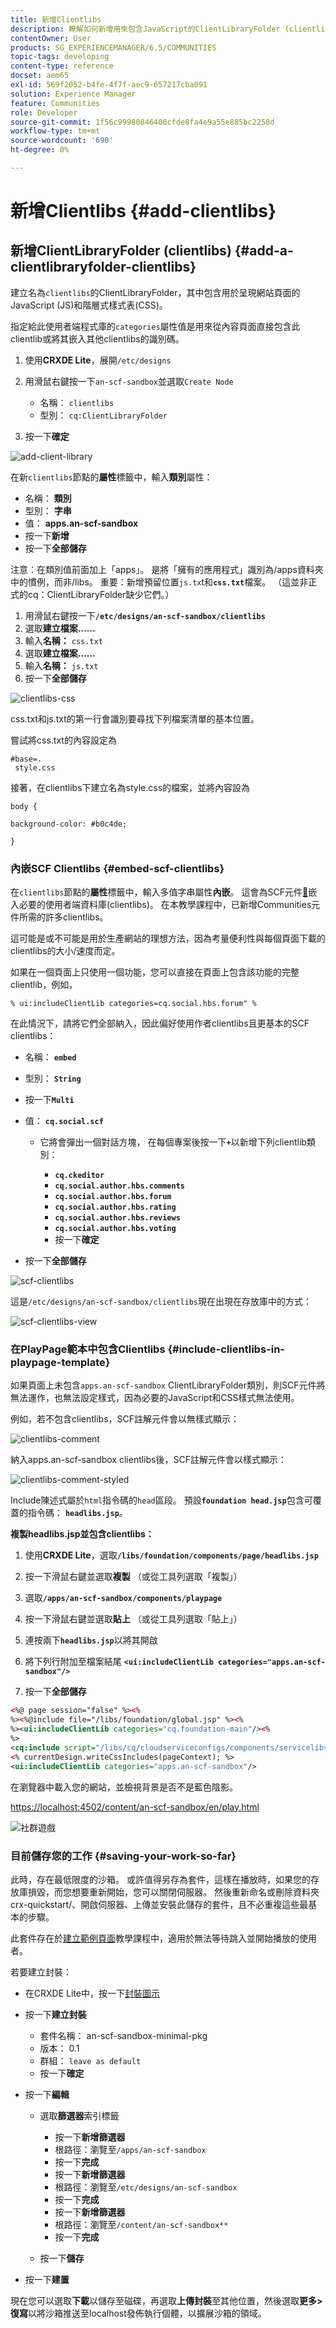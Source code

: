 ```yaml
---
title: 新增Clientlibs
description: 瞭解如何新增用來包含JavaScript的ClientLibraryFolder (clientlibs)以及用來呈現網站頁面的階層式樣式表。
contentOwner: User
products: SG_EXPERIENCEMANAGER/6.5/COMMUNITIES
topic-tags: developing
content-type: reference
docset: aem65
exl-id: 569f2052-b4fe-4f7f-aec9-657217cba091
solution: Experience Manager
feature: Communities
role: Developer
source-git-commit: 1f56c99980846400cfde8fa4e9a55e885bc2258d
workflow-type: tm+mt
source-wordcount: '690'
ht-degree: 0%

---
```


# 新增Clientlibs {#add-clientlibs}

## 新增ClientLibraryFolder (clientlibs) {#add-a-clientlibraryfolder-clientlibs}

建立名為`clientlibs`的ClientLibraryFolder，其中包含用於呈現網站頁面的JavaScript (JS)和階層式樣式表(CSS)。

指定給此使用者端程式庫的`categories`屬性值是用來從內容頁面直接包含此clientlib或將其嵌入其他clientlibs的識別碼。

1. 使用&#x200B;**CRXDE Lite**，展開`/etc/designs`

1. 用滑鼠右鍵按一下`an-scf-sandbox`並選取`Create Node`

   * 名稱： `clientlibs`
   * 型別： `cq:ClientLibraryFolder`

1. 按一下&#x200B;**確定**

![add-client-library](assets/add-client-library.png)

在新`clientlibs`節點的&#x200B;**屬性**&#x200B;標籤中，輸入&#x200B;**類別**&#x200B;屬性：

* 名稱： **類別**
* 型別： **字串**
* 值： **apps.an-scf-sandbox**
* 按一下&#x200B;**新增**
* 按一下&#x200B;**全部儲存**

注意：在類別值前面加上「apps」。 是將「擁有的應用程式」識別為/apps資料夾中的慣例，而非/libs。 重要：新增預留位置`js.tx`t和&#x200B;**`css.txt`**&#x200B;檔案。 （這並非正式的cq：ClientLibraryFolder缺少它們。）

1. 用滑鼠右鍵按一下&#x200B;**`/etc/designs/an-scf-sandbox/clientlibs`**
1. 選取&#x200B;**建立檔案……**
1. 輸入&#x200B;**名稱：** `css.txt`
1. 選取&#x200B;**建立檔案……**
1. 輸入&#x200B;**名稱：** `js.txt`
1. 按一下&#x200B;**全部儲存**

![clientlibs-css](assets/clientlibs-css.png)

css.txt和js.txt的第一行會識別要尋找下列檔案清單的基本位置。

嘗試將css.txt的內容設定為

```
#base=.
 style.css
```

接著，在clientlibs下建立名為style.css的檔案，並將內容設為

`body {`

`background-color: #b0c4de;`

`}`

### 內嵌SCF Clientlibs {#embed-scf-clientlibs}

在`clientlibs`節點的&#x200B;**屬性**&#x200B;標籤中，輸入多值字串屬性&#x200B;**內嵌**。 這會為SCF元件[&#128279;](/help/communities/client-customize.md#clientlibs-for-scf)嵌入必要的使用者端資料庫(clientlibs)。 在本教學課程中，已新增Communities元件所需的許多clientlibs。

這可能是或不可能是用於生產網站的理想方法，因為考量便利性與每個頁面下載的clientlibs的大小/速度而定。

如果在一個頁面上只使用一個功能，您可以直接在頁面上包含該功能的完整clientlib，例如，

`% ui:includeClientLib categories=cq.social.hbs.forum" %`

在此情況下，請將它們全部納入，因此偏好使用作者clientlibs且更基本的SCF clientlibs：

* 名稱： **`embed`**
* 型別： **`String`**
* 按一下&#x200B;**`Multi`**
* 值： **`cq.social.scf`**

   * 它將會彈出一個對話方塊，
在每個專案後按一下&#x200B;**`+`**&#x200B;以新增下列clientlib類別：

      * **`cq.ckeditor`**
      * **`cq.social.author.hbs.comments`**
      * **`cq.social.author.hbs.forum`**
      * **`cq.social.author.hbs.rating`**
      * **`cq.social.author.hbs.reviews`**
      * **`cq.social.author.hbs.voting`**
      * 按一下&#x200B;**確定**

* 按一下&#x200B;**全部儲存**

![scf-clientlibs](assets/scf-clientlibs.png)

這是`/etc/designs/an-scf-sandbox/clientlibs`現在出現在存放庫中的方式：

![scf-clientlibs-view](assets/scf-clientlibs1.png)

### 在PlayPage範本中包含Clientlibs {#include-clientlibs-in-playpage-template}

如果頁面上未包含`apps.an-scf-sandbox` ClientLibraryFolder類別，則SCF元件將無法運作，也無法設定樣式，因為必要的JavaScript和CSS樣式無法使用。

例如，若不包含clientlibs，SCF註解元件會以無樣式顯示：

![clientlibs-comment](assets/clientlibs-comment.png)

納入apps.an-scf-sandbox clientlibs後，SCF註解元件會以樣式顯示：

![clientlibs-comment-styled](assets/clientlibs-comment1.png)

Include陳述式屬於`html`指令碼的`head`區段。 預設&#x200B;**`foundation head.jsp`**&#x200B;包含可覆蓋的指令碼： **`headlibs.jsp`**。

**複製headlibs.jsp並包含clientlibs：**

1. 使用&#x200B;**CRXDE Lite**，選取&#x200B;**`/libs/foundation/components/page/headlibs.jsp`**

1. 按一下滑鼠右鍵並選取&#x200B;**複製** （或從工具列選取「複製」）
1. 選取&#x200B;**`/apps/an-scf-sandbox/components/playpage`**
1. 按一下滑鼠右鍵並選取&#x200B;**貼上** （或從工具列選取「貼上」）
1. 連按兩下&#x200B;**`headlibs.jsp`**&#x200B;以將其開啟
1. 將下列行附加至檔案結尾
   **`<ui:includeClientLib categories="apps.an-scf-sandbox"/>`**

1. 按一下&#x200B;**全部儲存**

```xml
<%@ page session="false" %><%
%><%@include file="/libs/foundation/global.jsp" %><%
%><ui:includeClientLib categories="cq.foundation-main"/><%
%>
<cq:include script="/libs/cq/cloudserviceconfigs/components/servicelibs/servicelibs.jsp"/>
<% currentDesign.writeCssIncludes(pageContext); %>
<ui:includeClientLib categories="apps.an-scf-sandbox"/>
```

在瀏覽器中載入您的網站，並檢視背景是否不是藍色陰影。

[https://localhost:4502/content/an-scf-sandbox/en/play.html](https://localhost:4502/content/an-scf-sandbox/en/play.html)

![社群遊戲](assets/community-play.png)

### 目前儲存您的工作 {#saving-your-work-so-far}

此時，存在最低限度的沙箱。 或許值得另存為套件，這樣在播放時，如果您的存放庫損毀，而您想要重新開始，您可以關閉伺服器。 然後重新命名或刪除資料夾crx-quickstart/、開啟伺服器、上傳並安裝此儲存的套件，且不必重複這些最基本的步驟。

此套件存在於[建立範例頁面](/help/communities/create-sample-page.md)教學課程中，適用於無法等待跳入並開始播放的使用者。

若要建立封裝：

* 在CRXDE Lite中，按一下[封裝圖示](https://localhost:4502/crx/packmgr/)
* 按一下&#x200B;**建立封裝**

   * 套件名稱： an-scf-sandbox-minimal-pkg
   * 版本： 0.1
   * 群組： `leave as default`
   * 按一下&#x200B;**確定**

* 按一下&#x200B;**編輯**

   * 選取&#x200B;**篩選器**&#x200B;索引標籤

      * 按一下&#x200B;**新增篩選器**
      * 根路徑：瀏覽至`/apps/an-scf-sandbox`
      * 按一下&#x200B;**完成**
      * 按一下&#x200B;**新增篩選器**
      * 根路徑：瀏覽至`/etc/designs/an-scf-sandbox`
      * 按一下&#x200B;**完成**
      * 按一下&#x200B;**新增篩選器**
      * 根路徑：瀏覽至`/content/an-scf-sandbox**`
      * 按一下&#x200B;**完成**

   * 按一下&#x200B;**儲存**

* 按一下&#x200B;**建置**

現在您可以選取&#x200B;**下載**&#x200B;以儲存至磁碟，再選取&#x200B;**上傳封裝**&#x200B;至其他位置，然後選取&#x200B;**更多>復寫**&#x200B;以將沙箱推送至localhost發佈執行個體，以擴展沙箱的領域。
